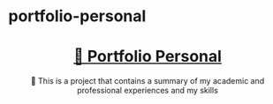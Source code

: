 # portfolio-personal

<h1 align="center">
    <a href="https://portfolio-personal-fm93eru5v-rafaelfs98.vercel.app/">🔗 Portfolio Personal</a>
</h1>
<p align="center">🚀 This is a project that contains a summary of my academic and professional experiences and my skills</p>